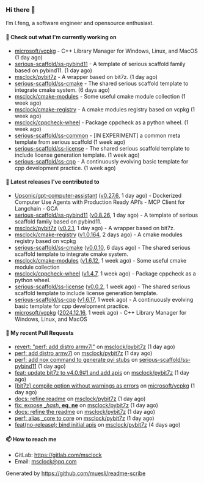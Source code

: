 ### Hi there 👋

I’m l.feng, a software engineer and opensource enthusiast.

#### 👷 Check out what I'm currently working on

- [microsoft/vcpkg](https://github.com/microsoft/vcpkg) - C&#43;&#43; Library Manager for Windows, Linux, and MacOS (1 day ago)
- [serious-scaffold/ss-pybind11](https://github.com/serious-scaffold/ss-pybind11) - A template of serious scaffold family based on pybind11. (1 day ago)
- [msclock/pybit7z](https://github.com/msclock/pybit7z) - A wrapper based on bit7z. (1 day ago)
- [serious-scaffold/ss-cmake](https://github.com/serious-scaffold/ss-cmake) - The shared serious scaffold template to integrate cmake system. (6 days ago)
- [msclock/cmake-modules](https://github.com/msclock/cmake-modules) - Some useful cmake module collection (1 week ago)
- [msclock/cmake-registry](https://github.com/msclock/cmake-registry) - A cmake modules registry based on vcpkg (1 week ago)
- [msclock/cppcheck-wheel](https://github.com/msclock/cppcheck-wheel) - Package cppcheck as a python wheel. (1 week ago)
- [serious-scaffold/ss-common](https://github.com/serious-scaffold/ss-common) - [IN EXPERIMENT] a common meta template from serious scaffold (1 week ago)
- [serious-scaffold/ss-license](https://github.com/serious-scaffold/ss-license) - The shared serious scaffold template to include license generation template. (1 week ago)
- [serious-scaffold/ss-cpp](https://github.com/serious-scaffold/ss-cpp) - A continuously evolving basic template for cpp development practice. (1 week ago)

#### 🔭 Latest releases I've contributed to

- [Upsonic/gpt-computer-assistant](https://github.com/Upsonic/gpt-computer-assistant) ([v0.27.6](https://github.com/Upsonic/gpt-computer-assistant/releases/tag/v0.27.6), 1 day ago) - Dockerized Computer Use Agents with Production Ready API’s - MCP Client for Langchain - GCA
- [serious-scaffold/ss-pybind11](https://github.com/serious-scaffold/ss-pybind11) ([v0.8.26](https://github.com/serious-scaffold/ss-pybind11/releases/tag/v0.8.26), 1 day ago) - A template of serious scaffold family based on pybind11.
- [msclock/pybit7z](https://github.com/msclock/pybit7z) ([v0.2.1](https://github.com/msclock/pybit7z/releases/tag/v0.2.1), 1 day ago) - A wrapper based on bit7z.
- [msclock/cmake-registry](https://github.com/msclock/cmake-registry) ([v1.0.164](https://github.com/msclock/cmake-registry/releases/tag/v1.0.164), 2 days ago) - A cmake modules registry based on vcpkg
- [serious-scaffold/ss-cmake](https://github.com/serious-scaffold/ss-cmake) ([v0.0.10](https://github.com/serious-scaffold/ss-cmake/releases/tag/v0.0.10), 6 days ago) - The shared serious scaffold template to integrate cmake system.
- [msclock/cmake-modules](https://github.com/msclock/cmake-modules) ([v1.6.12](https://github.com/msclock/cmake-modules/releases/tag/v1.6.12), 1 week ago) - Some useful cmake module collection
- [msclock/cppcheck-wheel](https://github.com/msclock/cppcheck-wheel) ([v1.4.7](https://github.com/msclock/cppcheck-wheel/releases/tag/v1.4.7), 1 week ago) - Package cppcheck as a python wheel.
- [serious-scaffold/ss-license](https://github.com/serious-scaffold/ss-license) ([v0.0.2](https://github.com/serious-scaffold/ss-license/releases/tag/v0.0.2), 1 week ago) - The shared serious scaffold template to include license generation template.
- [serious-scaffold/ss-cpp](https://github.com/serious-scaffold/ss-cpp) ([v1.6.17](https://github.com/serious-scaffold/ss-cpp/releases/tag/v1.6.17), 1 week ago) - A continuously evolving basic template for cpp development practice.
- [microsoft/vcpkg](https://github.com/microsoft/vcpkg) ([2024.12.16](https://github.com/microsoft/vcpkg/releases/tag/2024.12.16), 1 week ago) - C&#43;&#43; Library Manager for Windows, Linux, and MacOS

#### 🔨 My recent Pull Requests

- [revert: &#34;perf: add distro armv7l&#34;](https://github.com/msclock/pybit7z/pull/16) on [msclock/pybit7z](https://github.com/msclock/pybit7z) (1 day ago)
- [perf: add distro armv7l](https://github.com/msclock/pybit7z/pull/15) on [msclock/pybit7z](https://github.com/msclock/pybit7z) (1 day ago)
- [perf: add nox command to generate pyi stubs](https://github.com/serious-scaffold/ss-pybind11/pull/89) on [serious-scaffold/ss-pybind11](https://github.com/serious-scaffold/ss-pybind11) (1 day ago)
- [feat: update bit7z to v4.0.9#1 and add apis](https://github.com/msclock/pybit7z/pull/14) on [msclock/pybit7z](https://github.com/msclock/pybit7z) (1 day ago)
- [[bit7z] compile option without warnings as errors](https://github.com/microsoft/vcpkg/pull/43005) on [microsoft/vcpkg](https://github.com/microsoft/vcpkg) (1 day ago)
- [docs: refine readme](https://github.com/msclock/pybit7z/pull/13) on [msclock/pybit7z](https://github.com/msclock/pybit7z) (1 day ago)
- [fix: expose __hash_, __eq__, __ne__](https://github.com/msclock/pybit7z/pull/12) on [msclock/pybit7z](https://github.com/msclock/pybit7z) (1 day ago)
- [docs: refine the readme](https://github.com/msclock/pybit7z/pull/9) on [msclock/pybit7z](https://github.com/msclock/pybit7z) (1 day ago)
- [perf: alias _core to core](https://github.com/msclock/pybit7z/pull/6) on [msclock/pybit7z](https://github.com/msclock/pybit7z) (1 day ago)
- [feat(no-release): bind initial apis](https://github.com/msclock/pybit7z/pull/1) on [msclock/pybit7z](https://github.com/msclock/pybit7z) (4 days ago)

#### 📫 How to reach me

- GitLab: https://gitlab.com/msclock
- Email: msclock@qq.com

Generated by https://github.com/muesli/readme-scribe
